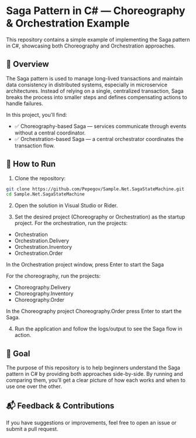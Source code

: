 # Saga Pattern in C# — Choreography & Orchestration Example

This repository contains a simple example of implementing the Saga pattern in C#, showcasing both Choreography and Orchestration approaches.

## 📖 Overview

The Saga pattern is used to manage long-lived transactions and maintain data consistency in distributed systems, especially in microservice architectures.
Instead of relying on a single, centralized transaction, Saga breaks the process into smaller steps and defines compensating actions to handle failures.

In this project, you'll find:

- ✅ Choreography-based Saga — services communicate through events without a central coordinator.
- ✅ Orchestration-based Saga — a central orchestrator coordinates the transaction flow.

## 🚀 How to Run

1. Clone the repository:
  ```bash
  git clone https://github.com/Pepegov/Sample.Net.SagaStateMachine.git
  cd Sample.Net.SagaStateMachine
  ```

2. Open the solution in Visual Studio or Rider.

3. Set the desired project (Choreography or Orchestration) as the startup project.
  For the orchestration, run the projects: 
  - Orchestration 
  - Orchestration.Delivery 
  - Orchestration.Inventory 
  - Orchestration.Order 

  In the Orchestration project window, press Enter to start the Saga 

  For the  choreography, run the projects: 
  - Choreography.Delivery
  - Choreography.Inventory
  - Choreography.Order 

  In the Choreography project Choreography.Order press Enter to start the Saga.

4. Run the application and follow the logs/output to see the Saga flow in action.

## 🎯 Goal

The purpose of this repository is to help beginners understand the Saga pattern in C# by providing both approaches side-by-side.
By running and comparing them, you’ll get a clear picture of how each works and when to use one over the other.

## 📬 Feedback & Contributions

If you have suggestions or improvements, feel free to open an issue or submit a pull request.